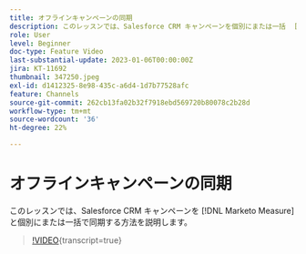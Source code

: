 ```yaml
---
title: オフラインキャンペーンの同期
description: このレッスンでは、Salesforce CRM キャンペーンを個別にまたは一括  [!DNL Marketo Measure]  同期する方法を説明します。
role: User
level: Beginner
doc-type: Feature Video
last-substantial-update: 2023-01-06T00:00:00Z
jira: KT-11692
thumbnail: 347250.jpeg
exl-id: d1412325-8e98-435c-a6d4-1d7b77528afc
feature: Channels
source-git-commit: 262cb13fa02b32f7918ebd569720b80078c2b28d
workflow-type: tm+mt
source-wordcount: '36'
ht-degree: 22%

---
```


# オフラインキャンペーンの同期

このレッスンでは、Salesforce CRM キャンペーンを [!DNL Marketo Measure] と個別にまたは一括で同期する方法を説明します。

>[!VIDEO](https://video.tv.adobe.com/v/3421387/?learn=on&captions=jpn){transcript=true}
